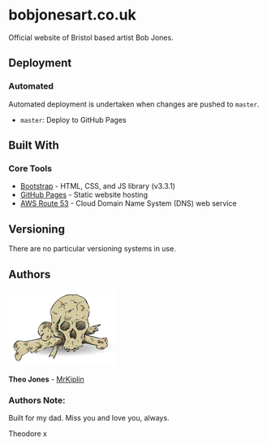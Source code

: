 # bobjonesart.co.uk

Official website of Bristol based artist Bob Jones.

## Deployment

### Automated

Automated deployment is undertaken when changes are pushed to `master`.

- `master`: Deploy to GitHub Pages

## Built With

### Core Tools

- [Bootstrap](https://getbootstrap.com/) - HTML, CSS, and JS library (v3.3.1)
- [GitHub Pages](https://pages.github.com/) - Static website hosting
- [AWS Route 53](https://aws.amazon.com/route53/) - Cloud Domain Name System (DNS) web service

## Versioning

There are no particular versioning systems in use.

## Authors

![](docs/mrkiplin-icon.gif)

**Theo Jones** - [MrKiplin](https://github.com/MrKiplin)

### Authors Note:

Built for my dad. Miss you and love you, always.

Theodore x
